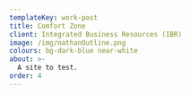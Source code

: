 ```yaml
---
templateKey: work-post
title: Comfort Zone
client: Integrated Business Resources (IBR)
image: /img/nathanOutline.png
colours: bg-dark-blue near-white
about: >-
  A site to test.
order: 4
---
```


